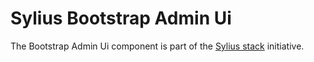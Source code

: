 # Sylius Bootstrap Admin Ui

The Bootstrap Admin Ui component is part of the [Sylius stack](https://github.com/Sylius/Stack) initiative.
